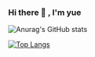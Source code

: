 ### Hi there 👋 , I'm yue


<!--
**yue0211/yue0211** is a ✨ _special_ ✨ repository because its `README.md` (this file) appears on your GitHub profile.

Here are some ideas to get you started:

- 🔭 I’m currently working on ...
- 🌱 I’m currently learning ...
- 👯 I’m looking to collaborate on ...
- 🤔 I’m looking for help with ...
- 💬 Ask me about ...
- 📫 How to reach me: ...
- 😄 Pronouns: ...
- ⚡ Fun fact: ...
-->
![Anurag's GitHub stats](https://github-readme-stats.vercel.app/api?username=yue0211&show_icons=true&theme=radical)

[![Top Langs](https://github-readme-stats.vercel.app/api/top-langs/?username=yue0211)](https://github.com/yue0211/github-readme-stats)

